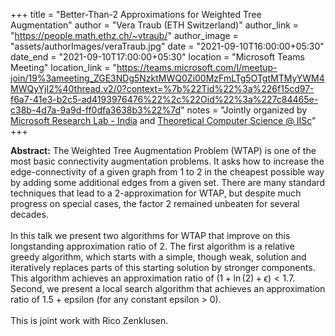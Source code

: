 +++
title = "Better-Than-2 Approximations for Weighted Tree Augmentation"
author = "Vera Traub (ETH Switzerland)"
author_link = "https://people.math.ethz.ch/~vtraub/"
author_image = "assets/authorImages/veraTraub.jpg"
date = "2021-09-10T16:00:00+05:30"
date_end = "2021-09-10T17:00:00+05:30"
location = "Microsoft Teams Meeting"
location_link = "https://teams.microsoft.com/l/meetup-join/19%3ameeting_ZGE3NDg5NzktMWQ0Zi00MzFmLTg5OTgtMTMyYWM4MWQyYjI2%40thread.v2/0?context=%7b%22Tid%22%3a%226f15cd97-f6a7-41e3-b2c5-ad4193976476%22%2c%22Oid%22%3a%227c84465e-c38b-4d7a-9a9d-ff0dfa3638b3%22%7d"
notes = "Jointly organized by <a href = "https://www.microsoft.com/en-us/research/lab/microsoft-research-india/" target= "_blank">Microsoft Research Lab - India</a> and <a href='https://www.csa.iisc.ac.in/theoretical-computer-science/' target= "_blank">Theoretical Computer Science @ IISc</a>"
+++

<b>Abstract:</b> The Weighted Tree Augmentation Problem (WTAP) is one of the most basic connectivity augmentation problems.
                 It asks how to increase the edge-connectivity of a given graph from 1 to 2 in the cheapest possible way by adding some additional edges from a given set.
                 There are many standard techniques that lead to a 2-approximation for WTAP, but despite much progress on special cases, the factor 2 remained unbeaten for several decades.
                 <br><br>
                 In this talk we present two algorithms for WTAP that improve on this longstanding approximation ratio of 2.
                 The first algorithm is a relative greedy algorithm, which starts with a simple, though weak, solution and iteratively replaces parts of this starting solution by stronger components.
                 This algorithm achieves an approximation ratio of $(1 + \ln(2) + \epsilon) < 1.7$.
                 Second, we present a local search algorithm that achieves an approximation ratio of 1.5 + epsilon (for any constant epsilon > 0).
                 <br><br>
                 This is joint work with Rico Zenklusen.